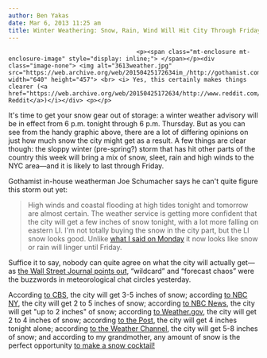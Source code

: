 ```yaml
---
author: Ben Yakas
date: Mar 6, 2013 11:25 am
title: Winter Weathering: Snow, Rain, Wind Will Hit City Through Friday
---
```


	
										<p><span class="mt-enclosure mt-enclosure-image" style="display: inline;"> </span></p><div class="image-none"> <img alt="3613weather.jpg" src="https://web.archive.org/web/20150425172634im_/http://gothamist.com/attachments/byakas/3613weather.jpg" width="640" height="457"> <br> <i> Yes, this certainly makes things clearer (<a href="https://web.archive.org/web/20150425172634/http://www.reddit.com/r/nyc/comments/19r6w1/i_was_surprised_at_how_different_each_news/">via Reddit</a>)</i></div> <p></p>

<p>It&apos;s time to get your snow gear out of storage: a winter weather advisory will be in effect from 6 p.m. tonight through 6 p.m. Thursday. But as you can see from the handy graphic above, there are a lot of differing opinions on just how much snow the city might get as a result. A few things are clear though: the sloppy winter (pre-spring?) storm that has hit other parts of the country this week will bring a mix of snow, sleet, rain and high winds to the NYC area&#x2014;and it is likely to last through Friday.</p>

<p>Gothamist in-house weatherman Joe Schumacher says he can&apos;t quite figure this storm out yet:</p>

<blockquote>High winds and coastal flooding at high tides tonight and tomorrow are almost certain. The weather service is getting more confident that the city will get a few inches of snow tonight, with a lot more falling on eastern LI. I&apos;m not totally buying the snow in the city part, but the LI snow looks good. Unlike <a href="https://web.archive.org/web/20150425172634/http://gothamist.com/2013/03/04/potent_mid-week_storm_possible.php">what I said on Monday</a> it now looks like snow or rain will linger until Friday.</blockquote>

<p>Suffice it to say, nobody can quite agree on what the city will actually get&#x2014;as <a href="https://web.archive.org/web/20150425172634/http://blogs.wsj.com/metropolis/2013/03/05/weather-journal-last-gasp-of-winter/">the Wall Street Journal points out</a>, &#x201C;wildcard&#x201D; and &#x201C;forecast chaos&#x201D; were the buzzwords in meteorological chat circles yesterday.</p>

<p>According <a href="https://web.archive.org/web/20150425172634/http://newyork.cbslocal.com/2013/03/06/wind-rain-snow-headed-toward-tri-state/">to CBS</a>, the city will get 3-5 inches of snow; according <a href="https://web.archive.org/web/20150425172634/http://www.nbcnewyork.com/news/local/Weather-Forecast-Snow-Rain-Wind-New-York-New-Jersey-Connecticut-195524901.html">to NBC NY</a>, the city will get 2 to 5 inches of snow; according <a href="https://web.archive.org/web/20150425172634/http://usnews.nbcnews.com/_news/2013/03/06/17205699-wallpaper-paste-snowstorm-shuts-down-nations-capital?lite">to NBC News</a>, the city will get &quot;up to 2 inches&quot; of snow; according <a href="https://web.archive.org/web/20150425172634/http://forecast.weather.gov/MapClick.php?lat=40.7999209&amp;lon=-73.96831020000002&amp;site=all&amp;smap=1&amp;searchresult=New%20York%2C%20NY%2010025%2C%20USA">to Weather.gov</a>, the city will get 2 to 4 inches of snow; according <a href="https://web.archive.org/web/20150425172634/http://www.nypost.com/p/news/local/saturn_to_snow_on_nyc_0Uxckk2jewNTyXBUsyZ3XN">to the Post</a>, the city will get 4 inches tonight alone; according <a href="https://web.archive.org/web/20150425172634/https://twitter.com/TWCBreaking/status/309027110046015488">to the Weather Channel</a>, the city will get 5-8 inches of snow; and according to my grandmother, any amount of snow is the perfect opportunity <a href="https://web.archive.org/web/20150425172634/http://www.washingtoncitypaper.com/blogs/youngandhungry/2013/01/31/light-and-stormy-how-to-make-a-snow-cocktail/">to make a snow cocktail!</a></p>					
										
									
				